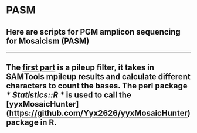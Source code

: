 # PASM
## Here are scripts for PGM amplicon sequencing for Mosaicism (PASM)
--------------

The [first part](https://github.com/shishenyxx/PASM/blob/master/get_ref_alt_baseQ_corrected_calculate_only_2016_12_03.pl) is a pileup filter, it takes in SAMTools mpileup results and calculate different characters to count the bases.
The perl package _* Statistics::R *_ is used to call the [yyxMosaicHunter] (https://github.com/Yyx2626/yyxMosaicHunter) package in R.
--------------
